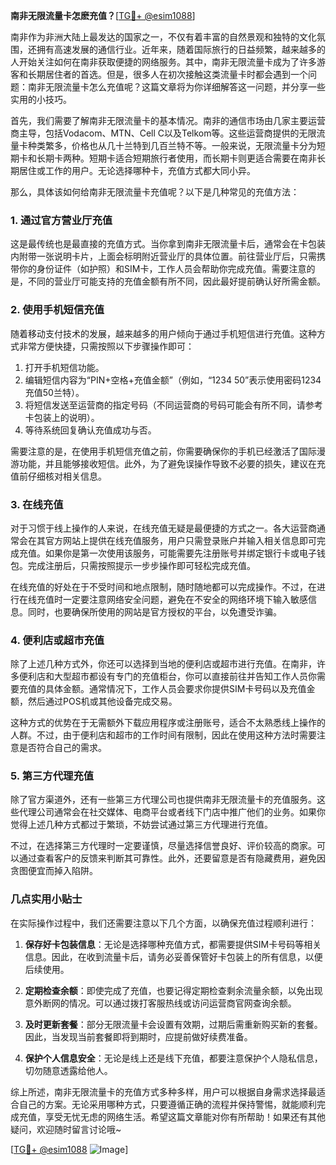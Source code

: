 **南非无限流量卡怎麽充值？**[[TG💪+ @esim1088](https://t.me/s/esim1088)]

南非作为非洲大陆上最发达的国家之一，不仅有着丰富的自然景观和独特的文化氛围，还拥有高速发展的通信行业。近年来，随着国际旅行的日益频繁，越来越多的人开始关注如何在南非获取便捷的网络服务。其中，南非无限流量卡成为了许多游客和长期居住者的首选。但是，很多人在初次接触这类流量卡时都会遇到一个问题：南非无限流量卡怎么充值呢？这篇文章将为你详细解答这一问题，并分享一些实用的小技巧。

首先，我们需要了解南非无限流量卡的基本情况。南非的通信市场由几家主要运营商主导，包括Vodacom、MTN、Cell C以及Telkom等。这些运营商提供的无限流量卡种类繁多，价格也从几十兰特到几百兰特不等。一般来说，无限流量卡分为短期卡和长期卡两种。短期卡适合短期旅行者使用，而长期卡则更适合需要在南非长期居住或工作的用户。无论选择哪种卡，充值方式都大同小异。

那么，具体该如何给南非无限流量卡充值呢？以下是几种常见的充值方法：

### **1. 通过官方营业厅充值**

这是最传统也是最直接的充值方式。当你拿到南非无限流量卡后，通常会在卡包装内附带一张说明卡片，上面会标明附近营业厅的具体位置。前往营业厅后，只需携带你的身份证件（如护照）和SIM卡，工作人员会帮助你完成充值。需要注意的是，不同的营业厅可能支持的充值金额有所不同，因此最好提前确认好所需金额。

### **2. 使用手机短信充值**

随着移动支付技术的发展，越来越多的用户倾向于通过手机短信进行充值。这种方式非常方便快捷，只需按照以下步骤操作即可：

1. 打开手机短信功能。
2. 编辑短信内容为“PIN+空格+充值金额”（例如，“1234 50”表示使用密码1234充值50兰特）。
3. 将短信发送至运营商的指定号码（不同运营商的号码可能会有所不同，请参考卡包装上的说明）。
4. 等待系统回复确认充值成功与否。

需要注意的是，在使用手机短信充值之前，你需要确保你的手机已经激活了国际漫游功能，并且能够接收短信。此外，为了避免误操作导致不必要的损失，建议在充值前仔细核对相关信息。

### **3. 在线充值**

对于习惯于线上操作的人来说，在线充值无疑是最便捷的方式之一。各大运营商通常会在其官方网站上提供在线充值服务，用户只需登录账户并输入相关信息即可完成充值。如果你是第一次使用该服务，可能需要先注册账号并绑定银行卡或电子钱包。完成注册后，只需按照提示一步步操作即可轻松完成充值。

在线充值的好处在于不受时间和地点限制，随时随地都可以完成操作。不过，在进行在线充值时一定要注意网络安全问题，避免在不安全的网络环境下输入敏感信息。同时，也要确保所使用的网站是官方授权的平台，以免遭受诈骗。

### **4. 便利店或超市充值**

除了上述几种方式外，你还可以选择到当地的便利店或超市进行充值。在南非，许多便利店和大型超市都设有专门的充值柜台，你可以直接前往并告知工作人员你需要充值的具体金额。通常情况下，工作人员会要求你提供SIM卡号码以及充值金额，然后通过POS机或其他设备完成交易。

这种方式的优势在于无需额外下载应用程序或注册账号，适合不太熟悉线上操作的人群。不过，由于便利店和超市的工作时间有限制，因此在使用这种方法时需要注意是否符合自己的需求。

### **5. 第三方代理充值**

除了官方渠道外，还有一些第三方代理公司也提供南非无限流量卡的充值服务。这些代理公司通常会在社交媒体、电商平台或者线下门店中推广他们的业务。如果你觉得上述几种方式都过于繁琐，不妨尝试通过第三方代理进行充值。

不过，在选择第三方代理时一定要谨慎，尽量选择信誉良好、评价较高的商家。可以通过查看客户的反馈来判断其可靠性。此外，还要留意是否有隐藏费用，避免因贪图便宜而掉入陷阱。

### **几点实用小贴士**

在实际操作过程中，我们还需要注意以下几个方面，以确保充值过程顺利进行：

1. **保存好卡包装信息**：无论是选择哪种充值方式，都需要提供SIM卡号码等相关信息。因此，在收到流量卡后，请务必妥善保管好卡包装上的所有信息，以便后续使用。

2. **定期检查余额**：即使完成了充值，也要记得定期检查剩余流量余额，以免出现意外断网的情况。可以通过拨打客服热线或访问运营商官网查询余额。

3. **及时更新套餐**：部分无限流量卡会设置有效期，过期后需重新购买新的套餐。因此，当发现当前套餐即将到期时，应提前做好续费准备。

4. **保护个人信息安全**：无论是线上还是线下充值，都要注意保护个人隐私信息，切勿随意透露给他人。

综上所述，南非无限流量卡的充值方式多种多样，用户可以根据自身需求选择最适合自己的方案。无论采用哪种方式，只要遵循正确的流程并保持警惕，就能顺利完成充值，享受无忧无虑的网络生活。希望这篇文章能对你有所帮助！如果还有其他疑问，欢迎随时留言讨论哦~

[[TG💪+ @esim1088](https://t.me/s/esim1088) ![Image](https://i.postimg.cc/4NQfJmqS/Snipaste-2025-05-13-00-14-12.png)]